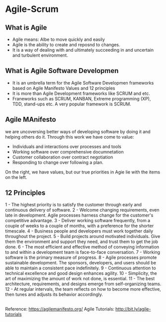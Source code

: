 # Agile-Scrum
## What is Agile
- Agile means: Albe to move quickly and easily
- Agile is the ability to create and reposnd to changes.
- It is a way of dealing with and ultimately succeeding in and uncertain and turbulent environment.

## What is Agile Software Developmen
- It is an umbrella term for the Agile Software Developmen frameworks based on Agile Manifesto Values and 12 principles
- It is more than Agile Development frameworks like SCRUM and etc.
- Franeworks such as SCRUM, KANBAN, Extreme programming (XP), TDD, stand-ups etc. 
A very popular framework is SCRUM.

## Agile MAnifesto
we are uncoversing better ways of developing software by doing it and helping others do it. Through this work we have come to value:
- Individuals and interactions over processes and tools
- Working software over comprehensive documnetation
- Customer collaboration over contract negotiation
- Responding to change over following a plan.

On the right, we have values, but our true priorities in Agie lie with the items on the left.

## 12 Principles
1 - The highest priority is to satisfy the customer through early and continuous delivery of software.
2 - Welcome changing requirements, even late in development. Agile processes harness change for the customer's competitive advantage.
3 - Deliver working software frequently, from a couple of weeks to a couple of months, with a preference for the shorter timescale.
4 - Business people and developers must work together daily throughout the project.
5 - Build projects around motivated individuals. Give them the environment and support they need, and trust them to get the job done.
6 - The most efficient and effective method of conveying information to and within a development team is face-to-face conversation.
7 - Working software is the primary measure of progress.
8 - Agile processes promote sustainable development. The sponsors, developers, and users should be able to maintain a consistent pace indefinitely.
9 - Continuous attention to technical excellence and good design enhances agility.
10 - Simplicity, the art of maximizing the amount of work not done, is essential.
11 - The best architecture, requirements, and designs emerge from self-organizing teams.
12 - At regular intervals, the team reflects on how to become more effective, then tunes and adjusts its behavior accordingly.

##











Reference: 
https://agilemanifesto.org/
Agile Tutorials: http://bit.ly/agile-tutorials
